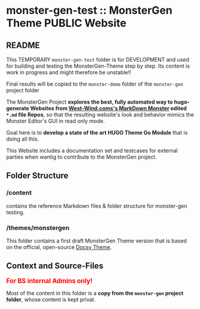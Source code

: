 # monster-gen-test :: MonsterGen Theme PUBLIC Website

## README
This TEMPORARY `monster-gen-test` folder is for DEVELOPMENT and used for building and testing the MonsterGen-Theme step by step. Its content is work in progress and might therefore be unstable!!

Final results will be copied to the `monster-demo` folder of the `monster-gen` project folder

The MonsterGen Project **explores the best, fully automated way to hugo-generate Websites from [West-Wind.coms's MarkDown Monster](https://markdownmonster.west-wind.com/) edited `*.md` file Repos**, so that the resulting website's look and behavior mimics the Monster Editor's GUI in read only mode.

Goal here is to **develop a state of the art HUGO Theme Go Module** that is doing all this. 

This Website includes a documentation set and testcases for external parties when wantig to contribute to the MonsterGen project.

## Folder Structure

### /content
contains the reference Markdown files & folder structure for monster-gen testing. 

### /themes/monstergen
This folder contains a first draft MonsterGen Theme version that is based on the official, open-source [Docsy Theme](https://themes.gohugo.io/docsy/).

## Context and Source-Files

<span style="color:red; font-weight:bold; font-size:larger">For BS internal Admins only!</span>

Most of the content in this folder is a **copy from the `monster-gen` project folder**, whose content is kept privat. 